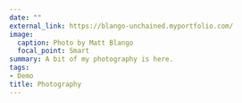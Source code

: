 ```yaml
---
date: ""
external_link: https://blango-unchained.myportfolio.com/
image:
  caption: Photo by Matt Blango
  focal_point: Smart
summary: A bit of my photography is here.
tags:
- Demo
title: Photography
---
```

